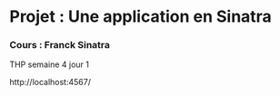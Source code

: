 <h1>Projet : Une application en Sinatra</h1>


<h3> Cours : Franck Sinatra</h3>
<p>THP semaine 4 jour 1</p>

http://localhost:4567/
